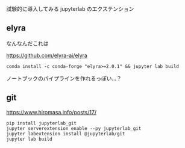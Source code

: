 試験的に導入してみる jupyterlab のエクステンション


## elyra

なんなんだこれは

https://github.com/elyra-ai/elyra


```
conda install -c conda-forge "elyra>=2.0.1" && jupyter lab build
```

ノートブックのパイプラインを作れるっぽい…？

## git

https://www.hiromasa.info/posts/17/

```
pip install jupyterlab_git
jupyter serverextension enable --py jupyterlab_git
jupyter labextension install @jupyterlab/git
jupyter lab build
```
